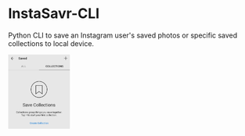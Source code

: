 # InstaSavr-CLI

Python CLI to save an Instagram user's saved photos or specific saved collections to local device.

<img src="readme.jpg" alt="Saved Collections" style="width: 25%" />
